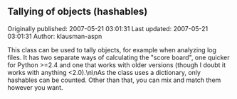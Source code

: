 ## Tallying of objects (hashables)

Originally published: 2007-05-21 03:01:31
Last updated: 2007-05-21 03:01:31
Author: klausman-aspn 

This class can be used to tally objects, for example when analyzing log files. It has two separate ways of calculating the "score board", one quicker for Python >=2.4 and one that works with older versions (though I doubt it works with anything <2.0).\n\nAs the class uses a dictionary, only hashables can be counted. Other than that, you can mix and match them however you want.